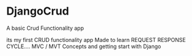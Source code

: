 # DjangoCrud
A basic Crud Functionality app


its my first CRUD functionality app Made to learn REQUEST RESPONSE CYCLE....
MVC / MVT Concepts and getting start with Django
